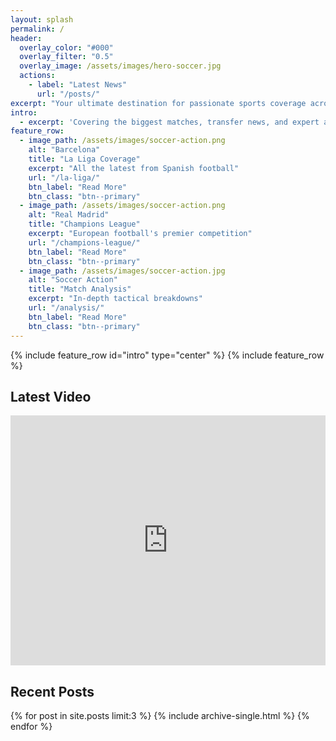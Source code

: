 ```yaml
---
layout: splash
permalink: /
header:
  overlay_color: "#000"
  overlay_filter: "0.5"
  overlay_image: /assets/images/hero-soccer.jpg
  actions:
    - label: "Latest News"
      url: "/posts/"
excerpt: "Your ultimate destination for passionate sports coverage across all major leagues"
intro: 
  - excerpt: 'Covering the biggest matches, transfer news, and expert analysis with unmatched passion'
feature_row:
  - image_path: /assets/images/soccer-action.png
    alt: "Barcelona"
    title: "La Liga Coverage"
    excerpt: "All the latest from Spanish football"
    url: "/la-liga/"
    btn_label: "Read More"
    btn_class: "btn--primary"
  - image_path: /assets/images/soccer-action.png
    alt: "Real Madrid"
    title: "Champions League"
    excerpt: "European football's premier competition"
    url: "/champions-league/"
    btn_label: "Read More"
    btn_class: "btn--primary"
  - image_path: /assets/images/soccer-action.jpg
    alt: "Soccer Action"
    title: "Match Analysis"
    excerpt: "In-depth tactical breakdowns"
    url: "/analysis/"
    btn_label: "Read More"
    btn_class: "btn--primary"
---
```


{% include feature_row id="intro" type="center" %}
{% include feature_row %}

## Latest Video

<div class="video-container">
  <iframe width="100%" height="400" src="https://www.youtube.com/watch?v=PucprA-yZRs&t=9s" frameborder="0" allow="accelerometer; autoplay; clipboard-write; encrypted-media; gyroscope; picture-in-picture" allowfullscreen></iframe>
</div>

## Recent Posts

{% for post in site.posts limit:3 %}
  {% include archive-single.html %}
{% endfor %}
